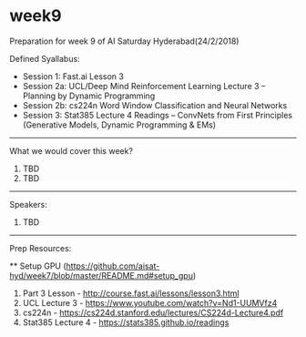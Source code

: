 # week9

Preparation for week 9 of AI Saturday Hyderabad(24/2/2018)

Defined Syallabus:

- Session 1: Fast.ai Lesson 3
- Session 2a: UCL/Deep Mind Reinforcement Learning Lecture 3 – Planning by Dynamic Programming
- Session 2b: cs224n Word Window Classification and Neural Networks
- Session 3: Stat385 Lecture 4 Readings – ConvNets from First Principles (Generative Models, Dynamic Programming & EMs)

-------------------------

What we would cover this week?

1. TBD
2. TBD

-------------------------

Speakers:

1. TBD

------------------------------------

Prep Resources:

** Setup GPU (https://github.com/aisat-hyd/week7/blob/master/README.md#setup_gpu)

1. Part 3 Lesson - http://course.fast.ai/lessons/lesson3.html
2. UCL Lecture 3 - https://www.youtube.com/watch?v=Nd1-UUMVfz4
3. cs224n - https://cs224d.stanford.edu/lectures/CS224d-Lecture4.pdf
4. Stat385 Lecture 4 - https://stats385.github.io/readings
